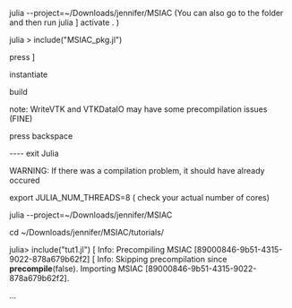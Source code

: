 
julia --project=~/Downloads/jennifer/MSIAC  (You can also go to the folder and then run julia ] activate . )

julia > include("MSIAC_pkg.jl")

press ]

instantiate

build

note: WriteVTK and VTKDataIO may have some precompilation issues (FINE)

press backspace

---- exit Julia

WARNING: If there was a compilation problem, it should have already occured


export JULIA_NUM_THREADS=8 ( check your actual number of cores)

julia --project=~/Downloads/jennifer/MSIAC

cd ~/Downloads/jennifer/MSIAC/tutorials/

julia> include("tut1.jl")
[ Info: Precompiling MSIAC [89000846-9b51-4315-9022-878a679b62f2]
[ Info: Skipping precompilation since __precompile__(false). Importing MSIAC [89000846-9b51-4315-9022-878a679b62f2].

...
